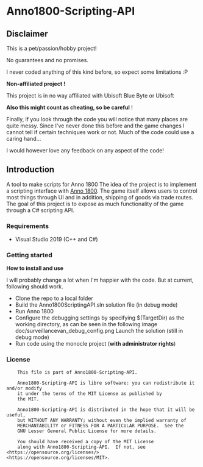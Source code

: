 # Anno1800-Scripting-API

## Disclaimer

This is a pet/passion/hobby project!

No guarantees and no promises.

I never coded anything of this kind before, so expect some limitations :P

**Non-affiliated project !**

This project is in no way affiliated with Ubisoft Blue Byte
or Ubisoft


**Also this might count as cheating, so be careful** !

Finally, if you look through the code you will notice that many places are quite messy. Since I've never done this before and the game changes I cannot tell if certain techniques work or not. Much of the code could use a caring hand...

I would however love any feedback on any aspect of the code!

## Introduction

A tool to make scripts for Anno 1800
The idea of the project is to implement a scripting interface with [Anno 1800](https://www.ubisoft.com/en-us/game/anno-1800/). The game itself allows users to control most things through UI and in addition, shipping of goods via trade routes. The goal of this project is to expose as much functionality of the game through a C# scripting API.

### Requirements

  * Visual Studio 2019 (C++ and C#)

### Getting started
**How to install and use**

I will probably change a lot when I'm happier with the code. But at current, following should work.

  * Clone the repo to a local folder
  * Build the Anno1800ScriptingAPI.sln solution file (in debug mode)
  * Run Anno 1800
  * Configure the debugging settings by specifying $(TargetDir) as the working directory, as can be seen in the following image doc/surveillancevan_debug_config.png
    Launch the solution (still in debug mode)
  * Run code using the monocle project (**with administrator rights**)

### License

```
    This file is part of Anno1800-Scripting-API.

    Anno1800-Scripting-API is libre software: you can redistribute it and/or modify
    it under the terms of the MIT License as published by
    the MIT.

    Anno1800-Scripting-API is distributed in the hope that it will be useful,
    but WITHOUT ANY WARRANTY; without even the implied warranty of
    MERCHANTABILITY or FITNESS FOR A PARTICULAR PURPOSE.  See the
    GNU Lesser General Public License for more details.

    You should have received a copy of the MIT License
    along with Anno1800-Scripting-API.  If not, see <https://opensource.org/licenses/> <https://opensource.org/licenses/MIT>.
```
